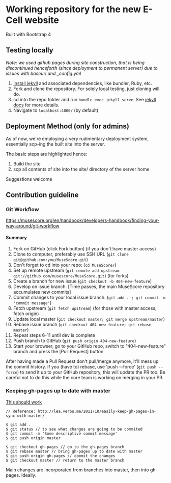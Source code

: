 # Working repository for the new E-Cell website

Built with Bootstrap 4

## Testing locally

*Note: we used github pages during site construction, that is being discontinued henceforth (since deployment to permanent server) due to issues with baseurl and _config.yml*

1. [Install jekyll](https://jekyllrb.com/docs/installation/) and associated dependencies, like bundler, Ruby, etc.
2. Fork and clone the repository. For solely local testing, just cloning will do.
3. cd into the repo folder and run `bundle exec jekyll serve`. See [jekyll docs](https://jekyllrb.com/docs/usage/) for more details.
4. Navigate to `localhost:4000/` (by default)

## Deployment Method (only for admins)

As of now, we're employing a very rudimentary deployment system, essentially scp-ing the built site into the server.

The basic steps are highlighted hence:
1. Build the site
2. scp all contents of site into the site/ directory of the server home

Suggestions welcome

## Contribution guideline

### Git Workflow

https://musescore.org/en/handbook/developers-handbook/finding-your-way-around/git-workflow

#### Summary

1. Fork on GitHub (click Fork button) (if you don't have master access)
2. Clone to computer, preferably use SSH URL (`git clone git@github.com:you/MuseScore.git`)
3. Don't forget to cd into your repo: (`cd MuseScore/`)
4. Set up remote upstream (`git remote add upstream git://github.com/musescore/MuseScore.git`) (for forks)
5. Create a branch for new issue (`git checkout -b 404-new-feature`)
6. Develop on issue branch. [Time passes, the main MuseScore repository accumulates new commits]
7. Commit changes to your local issue branch. (`git add . ; git commit -m 'commit message'`)
8. Fetch upstream (`git fetch upstream`) (for those with master access, fetch origin)
9. Update local master (`git checkout master; git merge upstream/master`)
10. Rebase issue branch (`git checkout 404-new-feature; git rebase master`)
11. Repeat steps 6-11 until dev is complete
12. Push branch to GitHub (`git push origin 404-new-feature`)
13. Start your browser, go to your GitHub repo, switch to "404-new-feature" branch and press the [Pull Request] button

After having made a Pull Request don't pull/merge anymore, it'll mess up the commit history. If you (have to) rebase, use 'push --force' (`git push --force`) to send it up to your GitHub repository, this will update the PR too. Be careful not to do this while the core team is working on merging in your PR.

### Keeping gh-pages up to date with master

[This should work](https://gist.github.com/mandiwise/44d1edce18f2ffb14f63)

```
// Reference: http://lea.verou.me/2011/10/easily-keep-gh-pages-in-sync-with-master/

$ git add .
$ git status // to see what changes are going to be commited
$ git commit -m 'Some descriptive commit message'
$ git push origin master

$ git checkout gh-pages // go to the gh-pages branch
$ git rebase master // bring gh-pages up to date with master
$ git push origin gh-pages // commit the changes
$ git checkout master // return to the master branch
```

Main changes are incorporated from branches into master, then into gh-pages. Ideally.

